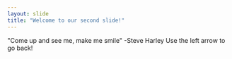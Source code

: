 ```yaml
---
layout: slide
title: "Welcome to our second slide!"
---
```

"Come up and see me, make me smile" -Steve Harley
Use the left arrow to go back!

